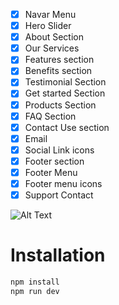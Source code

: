 
- [x] Navar Menu
- [x] Hero Slider
- [x] About Section
- [x] Our Services
- [x] Features section
- [x] Benefits section
- [x] Testimonial Section
- [x] Get started Section
- [x] Products Section
- [x] FAQ Section
- [x] Contact Use section
- [x] Email
- [x] Social Link icons
- [x] Footer section
- [x] Footer Menu
- [x] Footer menu icons
- [x] Support Contact

![Alt Text]("https://i.ibb.co/4WkgXgh/Screenshot-2023-10-31-165830.png")

# Installation
```bash
npm install
npm run dev

